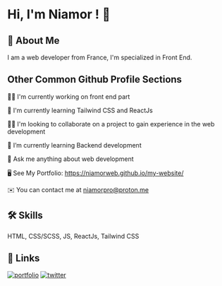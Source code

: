 
# Hi, I'm Niamor ! 👋


## 🚀 About Me
I am a web developer from France, I'm specialized in Front End.



## Other Common Github Profile Sections
👩‍💻 I'm currently working on front end part

🧠 I'm currently learning Tailwind CSS and ReactJs

👯‍♀️ I'm looking to collaborate on a project to gain experience in the web development

🌱 I’m currently learning Backend development

💬 Ask me anything about web development

🖥️ See My Portfolio: https://niamorweb.github.io/my-website/

✉️ You can contact me at niamorpro@proton.me

## 🛠 Skills
HTML, CSS/SCSS, JS, ReactJs, Tailwind CSS


## 🔗 Links
[![portfolio](https://img.shields.io/badge/my_portfolio-000?style=for-the-badge&logo=ko-fi&logoColor=white)](https://niamorweb.github.io/my-website/)
[![twitter](https://img.shields.io/badge/twitter-1DA1F2?style=for-the-badge&logo=twitter&logoColor=white)](https://twitter.com/niamor_web)
